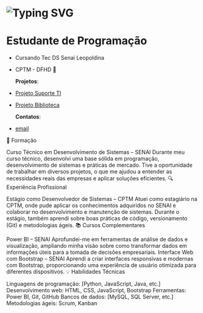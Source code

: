 
<h1> <a ><img src="https://readme-typing-svg.herokuapp.com?font=Fira+Code&pause=1000&random=false&width=435&lines=Juan+Neves.+.+.&color=fff" alt="Typing SVG" /></a> </h1>
<h1> Estudante de Programação</h1>

- Cursando Tec DS Senai Leopoldina
  
- CPTM - DFHD 🚋

  **Projetos**:

  
- [Projeto Suporte TI](Aboutjuaness2005.github.io/cptm/)

- [Projeto Biblioteca](https://juaness2005.github.io/obaBook/menu.html)

  **Contatos**:
  
- [email](juangabriel4362767@gmail.com)


🚀 Formação

Curso Técnico em Desenvolvimento de Sistemas – SENAI
Durante meu curso técnico, desenvolvi uma base sólida em programação, desenvolvimento de sistemas e práticas de mercado. Tive a oportunidade de trabalhar em diversos projetos, o que me ajudou a entender as necessidades reais das empresas e aplicar soluções eficientes.
🔍 Experiência Profissional

Estágio como Desenvolvedor de Sistemas – CPTM
Atuei como estagiário na CPTM, onde pude aplicar os conhecimentos adquiridos no SENAI e colaborar no desenvolvimento e manutenção de sistemas. Durante o estágio, também aprendi sobre boas práticas de código, versionamento (Git) e metodologias ágeis.
📚 Cursos Complementares

Power BI – SENAI
Aprofundei-me em ferramentas de análise de dados e visualização, ampliando minha visão sobre como transformar dados em informações úteis para a tomada de decisões empresariais.
Interface Web com Bootstrap – SENAI
Aprendi a criar interfaces responsivas e modernas com Bootstrap, proporcionando uma experiência de usuário otimizada para diferentes dispositivos.
💡 Habilidades Técnicas

Linguagens de programação: [Python, JavaScript, Java, etc.]
Desenvolvimento web: HTML, CSS, JavaScript, Bootstrap
Ferramentas: Power BI, Git, GitHub
Bancos de dados: [MySQL, SQL Server, etc.]
Metodologias ágeis: Scrum, Kanban


